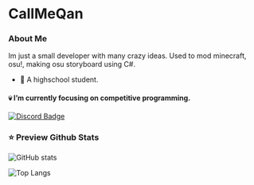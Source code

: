 # CallMeQan
### About Me
Im just a small developer with many crazy ideas. Used to mod minecraft, osu!, making osu storyboard using C#.
- 🏫 A highschool student.
#### :skull: I’m currently focusing on competitive programming.
<a href="https://discord.com/users/603460160307855371">
  <img src="https://img.shields.io/badge/@qanthehulk-5865F2?style=for-the-badge&logo=discord&logoColor=white" alt="Discord Badge"/>
</a>

### :star: Preview Github Stats
![GitHub stats](https://github-readme-stats.vercel.app/api?username=CallMeQan&theme=synthwave&show_icons=true&rank_icon=github)

![Top Langs](https://github-readme-stats.vercel.app/api/top-langs/?username=CallMeQan&layout=compact&theme=synthwave&show_icons=true)

